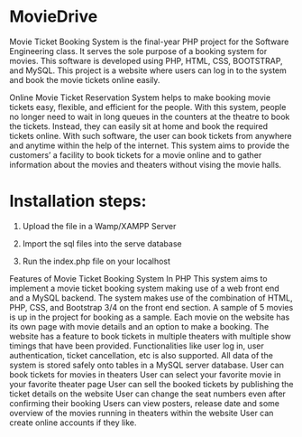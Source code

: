 # MovieDrive

Movie Ticket Booking System is the final-year PHP project for the Software Engineering class. It serves the sole purpose of a booking system for movies. This software is developed using PHP, HTML, CSS, BOOTSTRAP, and MySQL. This project is a website where users can log in to the system and book the movie tickets online easily.

Online Movie Ticket Reservation System helps to make booking movie tickets easy, flexible, and efficient for the people. With this system, people no longer need to wait in long queues in the counters at the theatre to book the tickets. Instead, they can easily sit at home and book the required tickets online. With such software, the user can book tickets from anywhere and anytime within the help of the internet. This system aims to provide the customers’ a facility to book tickets for a movie online and to gather information about the movies and theaters without vising the movie halls.

# Installation steps:

1. Upload the file in a Wamp/XAMPP Server

2. Import the sql files into the serve database

3. Run the index.php file on your localhost

Features of Movie Ticket Booking System In PHP
This system aims to implement a movie ticket booking system making use of a web front end and a MySQL backend.
The system makes use of the combination of HTML, PHP, CSS, and Bootstrap 3/4 on the front end section.
A sample of 5 movies is up in the project for booking as a sample.
Each movie on the website has its own page with movie details and an option to make a booking.
The website has a feature to book tickets in multiple theaters with multiple show timings that have been provided.
Functionalities like user log in, user authentication, ticket cancellation, etc is also supported.
All data of the system is stored safely onto tables in a MySQL server database.
User can book tickets for movies in theaters
User can select your favorite movie in your favorite theater page
User can sell the booked tickets by publishing the ticket details on the website
User can change the seat numbers even after confirming their booking
Users can view posters, release date and some overview of the movies running in theaters within the website
User can create online accounts if they like.

